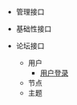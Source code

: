 <!-- sidebar.md -->
* 管理接口

* 基础性接口

* 论坛接口
    * 用户
        * [用户登录](api/bbs/user/login.md)
    * 节点
    * 主题